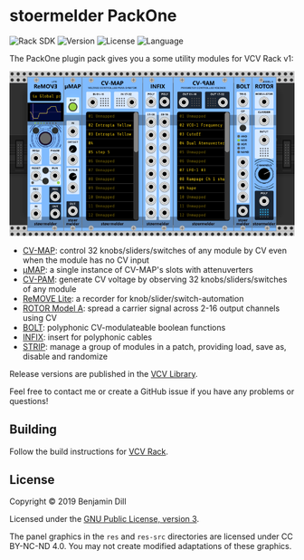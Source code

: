 # stoermelder PackOne

<!-- Version and License Badges -->
![Rack SDK](https://img.shields.io/badge/Rack--SDK-1.1.1-red.svg?style=flat-square)
![Version](https://img.shields.io/badge/version-1.0.3-green.svg?style=flat-square)
![License](https://img.shields.io/badge/license-GPLv3-blue.svg?style=flat-square)
![Language](https://img.shields.io/badge/language-C++-yellow.svg?style=flat-square)

The PackOne plugin pack gives you a some utility modules for VCV Rack v1:

![Intro image](./docs/intro.png)

- [CV-MAP](./docs/CVMap.md): control 32 knobs/sliders/switches of any module by CV even when the module has no CV input
- [µMAP](./docs/CVMapMicro.md): a single instance of CV-MAP's slots with attenuverters
- [CV-PAM](./docs/CVPam.md): generate CV voltage by observing 32 knobs/sliders/switches of any module
- [ReMOVE Lite](./docs/ReMove.md): a recorder for knob/slider/switch-automation
- [ROTOR Model A](./docs/RotorA.md): spread a carrier signal across 2-16 output channels using CV
- [BOLT](./docs/Bolt.md): polyphonic CV-modulateable boolean functions
- [INFIX](./docs/Infix.md): insert for polyphonic cables
- [STRIP](./docs/Strip.md): manage a group of modules in a patch, providing load, save as, disable and randomize

Release versions are published in the [VCV Library](https://vcvrack.com/plugins.html#packone).

Feel free to contact me or create a GitHub issue if you have any problems or questions!

## Building

Follow the build instructions for [VCV Rack](https://vcvrack.com/manual/Building.html#building-rack-plugins).

## License

Copyright © 2019 Benjamin Dill

Licensed under the [GNU Public License, version 3](https://www.gnu.org/licenses/gpl-3.0.en.html).

The panel graphics in the `res` and `res-src` directories are licensed under CC BY-NC-ND 4.0. You may not create modified adaptations of these graphics.